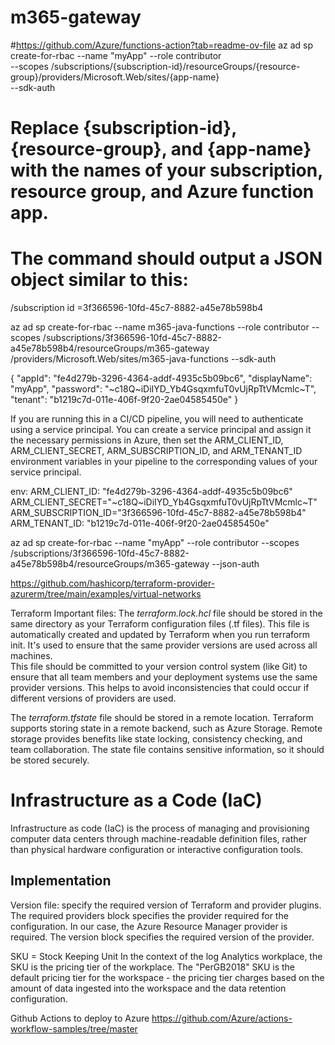 # m365-gateway

#https://github.com/Azure/functions-action?tab=readme-ov-file
az ad sp create-for-rbac --name "myApp" --role contributor \
--scopes /subscriptions/{subscription-id}/resourceGroups/{resource-group}/providers/Microsoft.Web/sites/{app-name} \
--sdk-auth

# Replace {subscription-id}, {resource-group}, and {app-name} with the names of your subscription, resource group, and Azure function app.

# The command should output a JSON object similar to this:

/subscription id =3f366596-10fd-45c7-8882-a45e78b598b4

az ad sp create-for-rbac --name m365-java-functions --role contributor --scopes
/subscriptions/3f366596-10fd-45c7-8882-a45e78b598b4/resourceGroups/m365-gateway
/providers/Microsoft.Web/sites/m365-java-functions --sdk-auth

{
"appId": "fe4d279b-3296-4364-addf-4935c5b09bc6",
"displayName": "myApp",
"password": "~c18Q~iDiIYD_Yb4GsqxmfuT0vUjRpTtVMcmlc~T",
"tenant": "b1219c7d-011e-406f-9f20-2ae04585450e"
}

If you are running this in a CI/CD pipeline, you will need to authenticate using a service principal. You can create a
service principal and assign it the necessary permissions in Azure, then set the ARM_CLIENT_ID, ARM_CLIENT_SECRET,
ARM_SUBSCRIPTION_ID, and ARM_TENANT_ID environment variables in your pipeline to the corresponding values of your
service principal.

env:
ARM_CLIENT_ID: "fe4d279b-3296-4364-addf-4935c5b09bc6"
ARM_CLIENT_SECRET="~c18Q~iDiIYD_Yb4GsqxmfuT0vUjRpTtVMcmlc~T"
ARM_SUBSCRIPTION_ID="3f366596-10fd-45c7-8882-a45e78b598b4"
ARM_TENANT_ID: "b1219c7d-011e-406f-9f20-2ae04585450e"

az ad sp create-for-rbac --name "myApp" --role contributor --scopes
/subscriptions/3f366596-10fd-45c7-8882-a45e78b598b4/resourceGroups/m365-gateway --json-auth

https://github.com/hashicorp/terraform-provider-azurerm/tree/main/examples/virtual-networks

Terraform Important files:
The _terraform.lock.hcl_ file should be stored in
the same directory as your Terraform configuration files
(.tf files). This file is automatically created and updated by Terraform when you run terraform init. It's used to
ensure
that the same provider versions are used across all machines.  
This file should be committed to your version control system (like Git)
to ensure that all team members and your deployment systems use the same provider versions.
This helps to avoid inconsistencies that could occur if different versions of providers are used.

The _terraform.tfstate_ file should be stored in a remote location.
Terraform supports storing state in a remote backend, such as Azure Storage.
Remote storage provides benefits like state locking, consistency checking, and team collaboration.
The state file contains sensitive information, so it should be stored securely.

# Infrastructure as a Code (IaC)

Infrastructure as code (IaC) is the process of managing and provisioning computer data centers through machine-readable
definition files,
rather than physical hardware configuration or interactive configuration tools.

## Implementation

Version file: specify the required version of Terraform and provider plugins.
The required providers block specifies the provider required for the configuration.
In our case, the Azure Resource Manager provider is required. The version block specifies the required version of the
provider.

SKU = Stock Keeping Unit
In the context of the log Analytics workplace, the SKU is the pricing tier of the workplace.
The "PerGB2018" SKU is the default pricing tier for the workspace - the pricing tier charges based on the amount of data
ingested into the workspace and the data retention configuration.


Github Actions to deploy to Azure
https://github.com/Azure/actions-workflow-samples/tree/master

